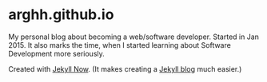 # arghh.github.io

My personal blog about becoming a web/software developer. Started in Jan 2015. It also marks the time, when I started learning about Software Development more seriously.

Created with [Jekyll Now](http://www.jekyllnow.com/). (It makes creating a [Jekyll blog](https://jekyllrb.com/) much easier.)
